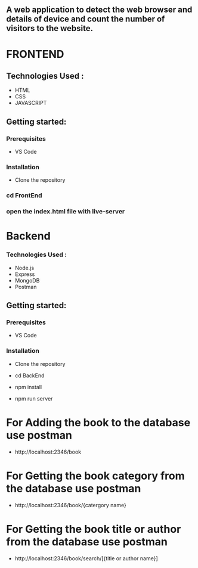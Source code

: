## A web application to detect the web browser and details of device and count the number of visitors to the website.
# FRONTEND

## Technologies Used :
* HTML
* CSS
* JAVASCRIPT

## Getting started:
 ### Prerequisites
 * VS Code
 
 ### Installation
 * Clone the repository
 
 ### cd FrontEnd
 ### open the index.html file with live-server
 
 # Backend
 
 ### Technologies Used :
* Node.js
* Express
* MongoDB
* Postman

## Getting started:
 ### Prerequisites
 * VS Code
 
 ### Installation
 * Clone the repository
 
 * cd BackEnd
 * npm install
 * npm run server
 # For Adding the book to the database use postman
 * http://localhost:2346/book
 
  # For Getting the book category from the database use postman
 * http://localhost:2346/book/{catergory name}

# For Getting the book title or author from the database use postman
 * http://localhost:2346/book/search/[{title or author name}]
 

